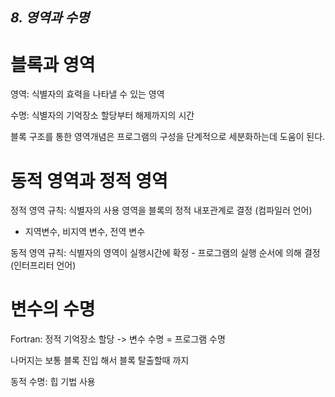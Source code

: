 ## *8. 영역과 수명*



# 블록과 영역

영역: 식별자의 효력을 나타낼 수 있는 영역

수명: 식별자의 기억장소 할당부터 해제까지의 시간

블록 구조를 통한 영역개념은 프로그램의 구성을 단계적으로 세분화하는데 도움이 된다.

# 동적 영역과 정적 영역

정적 영역 규칙: 식별자의 사용 영역을 블록의 정적 내포관계로 결정 (컴파일러 언어)

- 지역변수, 비지역 변수, 전역 변수

동적 영역 규칙: 식별자의 영역이 실행시간에 확정 - 프로그램의 실행 순서에 의해 결정 (인터프리터 언어)



# 변수의 수명

Fortran: 정적 기억장소 할당 -> 변수 수명 = 프로그램 수명

나머지는 보통 블록 진입 해서 블록 탈출할때 까지

동적 수명: 힙 기법 사용